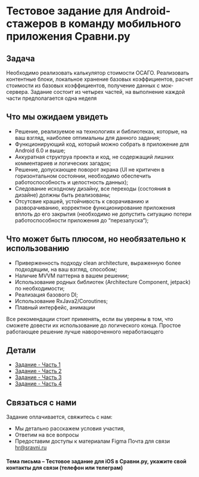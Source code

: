 # Тестовое задание для Android-стажеров в команду мобильного приложения Сравни.ру

## Задача
Необходимо реализовать калькулятор стоимости ОСАГО. Реализовать контентные блоки, локальное хранение базовых коэффициентов, расчет стоимости из базовых коэффициентов, получение данных с мок-сервера. Задание состоит из четырех частей, на выполнение каждой части предполагается одна неделя 

## Что мы ожидаем увидеть
* Решение, реализуемое на технологиях и библиотеках, которые, на ваш взгляд, наиболее оптимальны для данного задания;
* Функционирующий код, который можно собрать в приложение для Android 6.0 и выше;
* Аккуратная структруа проекта и код, не содержащий лишних комментариев и логических загадок;
* Решение, допускающее поворот экрана (UI не критичен в горизонтальном состоянии, необходимо обеспечить работоспособность и целостность данных);
* Следование исходному дизайну, все переходы (состояния в дизайне) должны быть реализованы;
* Отсутсвие крашей, устойчивость к сворачиванию и разворачиванию, корректное функционирование приложения вплоть до его закрытия (необходимо не допустить ситуацию потери работоспособности приложения до “перезапуска“);

## Что может быть плюсом, но необязательно к использованию
* Приверженность подходу clean architecture, выраженную более подходящим, на ваш взгляд, способом;
* Наличие MVVM паттерна в вашем решении;
* Использование родных библиотек (Architecture Component, jetpack) по необходимости;
* Реализация базового DI;
* Использование RxJava2/Coroutines;
* Плавный интерфейс, анимации

Все рекомендации стоит применять, если вы уверены в том, что сможете довести их использование до логического конца. Простое работающее решение лучше навороченного неработающего

## Детали
- [Задание - Часть 1](/TestTask1/README.md)
- [Задание - Часть 2](/TestTask2/README.md)
- [Задание - Часть 3](/TestTask3/README.md)
- [Задание - Часть 4](/TestTask4/README.md)

## Связаться с нами
Задание оплачивается, свяжитесь с нам:
- Мы детально расскажем условия участия,
- Ответим на все вопросы
- Предоставим доступы к материалам  Figma
Почта для связи hr@sravni.ru
#### Тема письма – Тестовое задание для iOS в Сравни.ру, укажите свой контакты для связи (телефон или телеграм)




